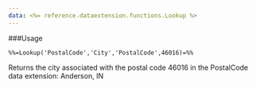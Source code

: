 ```yaml
---
data: <%= reference.dataextension.functions.Lookup %>
---
```

###Usage
```
%%=Lookup('PostalCode','City','PostalCode',46016)=%%
```
Returns the city associated with the postal code 46016 in the PostalCode data extension:
Anderson, IN